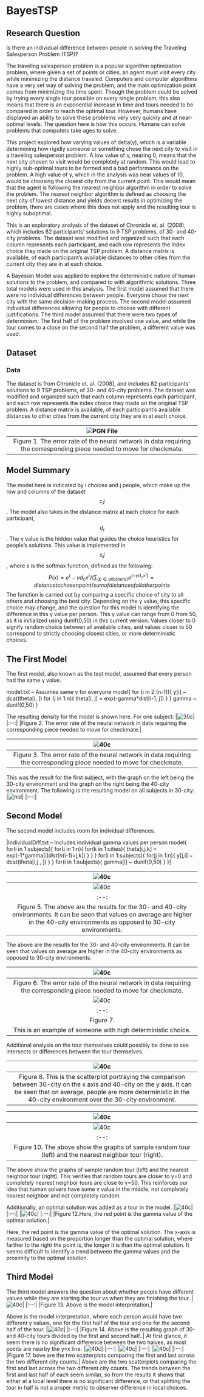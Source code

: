 # BayesTSP

## Research Question
Is there an individual difference between people in solving the Traveling Salesperson Problem (TSP)?

The traveling salesperson problem is a popular algorithm optimization problem, where given a set of points or cities, an agent must visit every city while minimizing the distance traveled.
Computers and computer algorithms have a very set way of solving the problem, and the main optimization point comes from minimizing the time spent. Though the problem could be solved by trying every single tour
possible on every single problem, this also means that there is an exponential increase in time and tours needed to be compared in order to reach the optimal tour.
However, humans have displayed an ability to solve these problems very very quickly and at near-optimal levels. The question here is how this occurs. Humans can solve problems that computers take ages to solve.

This project explored how varying values of delta(γ), which is a variable determining how rigidly someone or something chose the next city to visit in a traveling salesperson problem.
A low value of γ, nearing 0, means that the next city chosen to visit would be completely at random. This would lead to highly sub-optimal tours to be formed and a bad performance on the problem.
A high value of γ, which in the analysis was near values of 10, would be choosing the closest city from the current point. This would mean that the agent is following the nearest neighbor algorithm
in order to solve the problem. The nearest neighbor algorithm is defined as choosing the next city of lowest distance and yields decent results in optimizing the problem, there are cases where this does not apply and the
resulting tour is highly suboptimal.

This is an exploratory analysis of the dataset of Chronicle et. al. (2008), which includes 82 participants’ solutions to 9 TSP problems, of 30- and 40-city problems. 
The dataset was modified and organized such that each column represents each participant, and each row represents the index choice they made on the original TSP problem.
A distance matrix is available, of each participant’s available distances to other cities from the current city they are in at each choice.

A Bayesian Model was applied to explore the deterministic nature of human solutions to the problem, and compared to with algorithmic solutions. Three total models were used in this analysis.
The first model assumed that there were no individual differences between people. Everyone chose the next city with the same decision-making process. The second model assumed individual differences 
allowing for people to choose with different justifications. The third model assumed that there were two types of determinism. The first half of the problem involved one value, and while the tour comes to a close 
on the second half the problem, a different value was used.


  
## Dataset  
### Data  
  
The dataset is from Chronicle et. al. (2008), and includes 82 participants’ solutions to 9 TSP problems, of 30- and 40-city problems. 
The dataset was modified and organized such that each column represents each participant, and each row represents the index choice they made on the original TSP problem.
A distance matrix is available, of each participant’s available distances to other cities from the current city they are in at each choice.
 
|![PGN File](/images/Model1.png)|
|:--:| 
|Figure 1. The error rate of the neural network in data requiring the corresponding piece needed to move for checkmate.|
   
## Model Summary 
The model here is indicated by i choices and j people, which make up the row and columns of the dataset $$c_ij$$. The model also takes in the distance matrix at each choice for each participant, $$d_i$$.
The γ value is the hidden value that guides the choice heuristics for people’s solutions. This value is implemented in $$s_ij$$, where s is the softmax function, defined as the following:
$$P(x)=  {e^(-γd_cx^  )}/{(∑_(p∈all others)e^(-γd_cx^  ) )} = {distance to chosen point}/{sum of distance of all other points}$$
The function is carried out by comparing a specific choice of city to all others and choosing the best city. Depending on the γ value, this specific choice may change, and the question for this model is identifying the difference in this γ value per person. This γ value can range from 0 from 50, as it is initialized using dunif(0,50) in this current version. Values closer to 0 signify random choice between all available cities, and values closer to 50 correspond to strictly choosing closest cities, or more deterministic choices.


## The First Model

The first model, also known as the test model, assumed that every person had the same γ value. 

model.txt – Assumes same γ for everyone
model{
  for (i in 2:(n-1)){
    y[i] ~ dcat(theta[i, ])
    for (j in 1:n){
          theta[i, j] = exp(-gamma*dist[i-1, j])
    }
  }
  gamma ~ dunif(0,50)
}

The resulting density for the model is shown here. For one subject:
|![30c](/images/30city_s1.png)|
|:--:| 
|Figure 2. The error rate of the neural network in data requiring the corresponding piece needed to move for checkmate.|

|![40c](/images/40city_s1.png)|
|:--:| 
|Figure 3. The error rate of the neural network in data requiring the corresponding piece needed to move for checkmate.|
This was the result for the first subject, with the graph on the left being the 30-city environment and the graph on the right being the 40-city environment. 
The following is the resulting model on all subjects in 30-city:
|![nid](/images/NoInddiff.png)|
|:--:| 


## Second Model
The second model includes room for individual differences.

|IndividualDiff.txt – Includes individual gamma values per person
model{
  for(i in 1:subjects){
    for(j in 1:n){
      for(k in 1:cities){
        theta[i,j,k] = exp(-1*gamma[i]*dist[n*(i-1)+j,k])
      }
    }
  }
  for(i in 1:subjects){
    for(j in 1:n){
      y[j,i] ~ dcat(theta[i,j , ])
    }
  }
  for(i in 1:subjects){
    gamma[i] ~ dunif(0,50)
  }
}|

|![40c](/images/rstudio_JULNzrax9h.png)|
|:--:| 
|![40c](/images/rstudio_9rsKXpav20.png)|
|:--:| 
|Figure 5. The above are the results for the 30- and 40-city environments. It can be seen that values on average are higher in the 40-city environments as opposed to 30-city environments.|

The above are the results for the 30- and 40-city environments. It can be seen that values on average are higher in the 40-city environments as opposed to 30-city environments.

|![40c](/images/Solve1.png)|
|:--:| 
|Figure 6. The error rate of the neural network in data requiring the corresponding piece needed to move for checkmate.|
|![40c](/images/Solve2.png)|
|:--:| 
|Figure 7. 
This is an example of someone with high deterministic choice.|


Additional analysis on the tour themselves could possibly be done to see intersects or differences between the tour themselves.


|![40c](/images/Graph1.png)|
|:--:| 
|Figure 8. This is the scatterplot portraying the comparison between 30-city on the x axis and 40-city on the y axis. It can be seen that on average, people are more deterministic in the 40-city environment over the 30-city environment.|

|![40c](/images/Graph2.png)|
|:--:| 
|![40c](/images/Graph3.png)|
|:--:| 
|Figure 10. The above show the graphs of sample random tour (left) and the nearest neighbor tour (right).|
The above show the graphs of sample random tour (left) and the nearest neighbor tour (right). This verifies that random tours are closer to γ=0 and completely nearest neighbor tours are close to γ=50. This reinforces our idea that human solvers have some γ value in the middle, not completely nearest  neighbor and not completely random.

Additionally, an optimal solution was added as a tour in the model.
|![40c](/images/Graph4.png)|
|:--:| 
|![40c](/images/Graph5.png)|
|:--:| 
|Figure 12.Here, the red point is the gamma value of the optimal solution.|

Here, the red point is the gamma value of the optimal solution. The x-axis is measured based on the proportion longer than the optimal solution, where farther to the right the point is, the longer it is than the optimal solution. It seems difficult to identify a trend between the gamma values and the proximity to the optimal solution. 


## Third Model
The third model answers the question about whether people have different values while they are starting the tour vs when they are finishing the tour.
|![40c](/images/Graph6.png)|
|:--:| 
|Figure 13. Above is the model interpretation.|

Above is the model interpretation, where each person would have two different γ values, one for the first half of the tour and one for the second half of the tour.
|![40c](/images/Graph7.png)|
|:--:| 
|Figure 14. Above is the resulting graph of 30- and 40-city tours divided by the first and second half..|
At first glance, it seem there is no significant difference between the two halves, as most points are nearby the y=x line.
|![40c](/images/Graph8.png)|
|:--:| 
|![40c](/images/Graph9.png)|
|:--:| 
|![40c](/images/Graph10.png)|
|:--:| 
|Figure 17. bove are the two scatterplots comparing the first and last across the two different city counts.|
Above are the two scatterplots comparing the first and last across the two different city counts. The trends between the first and last half of each seem similar, so from the results it shows that either at a local level there is no significant difference, or that splitting the tour in half is not a proper metric to observer difference in local choices.
